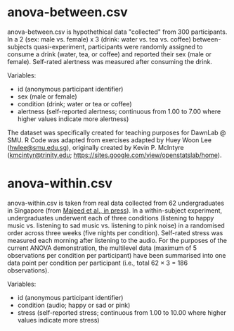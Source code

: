 # anova-between.csv

anova-between.csv is hypothethical data "collected" from 300 participants. In a 2 (sex: male vs. female) x 3 (drink: water vs. tea vs. coffee) between-subjects quasi-experiment, participants were randomly assigned to consume a drink (water, tea, or coffee) and reported their sex (male or female). Self-rated alertness was measured after consuming the drink.

Variables:
  * id (anonymous participant identifier)
  * sex (male or female)
  * condition (drink; water or tea or coffee)
  * alertness (self-reported alertness; continuous from 1.00 to 7.00 where higher values indicate more alertness)

The dataset was specifically created for teaching purposes for DawnLab @ SMU. R Code was adapted from exercises adapted by Huey Woon Lee (hwlee@smu.edu.sg), originally created by Kevin P. McIntyre (kmcintyr@trinity.edu; https://sites.google.com/view/openstatslab/home).

# anova-within.csv

anova-within.csv is taken from real data collected from 62 undergraduates in Singapore (from [Majeed et al., in press](https://psyarxiv.com/cfk3d)). In a within-subject experiment, undergraduates underwent each of three conditions (listening to happy music vs. listening to sad music vs. listening to pink noise) in a randomised order across three weeks (five nights per condition). Self-rated stress was measured each morning after listening to the audio. For the purposes of the current ANOVA demonstration, the multilevel data (maximum of 5 observations per condition per participant) have been summarised into one data point per condition per participant (i.e., total 62 × 3 = 186 observations).

Variables:
  * id (anonymous participant identifier)
  * condition (audio; happy or sad or pink)
  * stress (self-reported stress; continuous from 1.00 to 10.00 where higher values indicate more stress)
